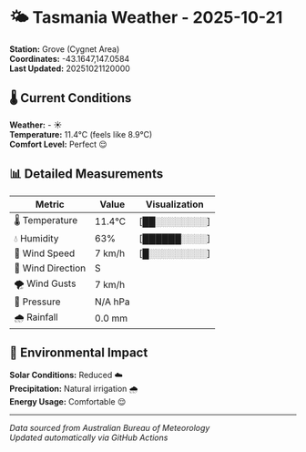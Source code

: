 # 🌤️ Tasmania Weather - 2025-10-21

**Station:** Grove (Cygnet Area)  
**Coordinates:** -43.1647,147.0584  
**Last Updated:** 20251021120000

## 🌡️ Current Conditions

**Weather:** - ☀️  
**Temperature:** 11.4°C (feels like 8.9°C)  
**Comfort Level:** Perfect 😌

## 📊 Detailed Measurements

| Metric | Value | Visualization |
|--------|-------|---------------|
| 🌡️ Temperature | 11.4°C | [██░░░░░░░░] |
| 💧 Humidity | 63% | [██████░░░░] |
| 💨 Wind Speed | 7 km/h | [█░░░░░░░░░] |
| 🧭 Wind Direction | S | |
| 🌪️ Wind Gusts | 7 km/h | |
| 🔽 Pressure | N/A hPa | |
| 🌧️ Rainfall | 0.0 mm | |

## 🌱 Environmental Impact

**Solar Conditions:** Reduced ☁️  
**Precipitation:** Natural irrigation 🌧️  
**Energy Usage:** Comfortable 😌

---
*Data sourced from Australian Bureau of Meteorology*  
*Updated automatically via GitHub Actions*
